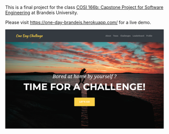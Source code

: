 This is a final project for the class [COSI 166b: Capstone Project for Software Engineering](http://cosi166b.s3-website-us-west-2.amazonaws.com/) at Brandeis University.

Please visit https://one-day-brandeis.herokuapp.com/ for a live demo.

![Homepage](https://github.com/Forlubi/one_day_challenge/blob/master/home.png)
